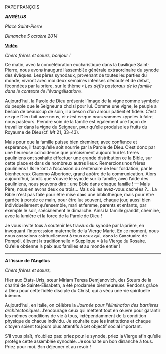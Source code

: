 PAPE FRANÇOIS

***ANGÉLUS***

*Place Saint-Pierre*

*Dimanche 5 octobre 2014*

**[Vidéo](http://player.rv.va/vaticanplayer.asp?language=it&tic=VA_BJR7SY5A)**

*Chers frères et sœurs, bonjour !*

Ce matin, avec la concélébration eucharistique dans la basilique Saint-Pierre, nous avons inauguré l’assemblée générale extraordinaire du synode des évêques. Les pères synodaux, provenant de toutes les parties du monde, vivront avec moi deux semaines intenses d’écoute et de débat, fécondées par la prière, sur le thème « *Les défis pastoraux de la famille dans le contexte de l'évangélisation*».

Aujourd’hui, la Parole de Dieu présente l’image de la vigne comme symbole du peuple que le Seigneur a choisi pour lui. Comme une vigne, le peuple a besoin de beaucoup de soin, il a besoin d’un amour patient et fidèle. C’est ce que Dieu fait avec nous, et c’est ce que nous sommes appelés à faire, nous pasteurs. Prendre soin de la famille est également une façon de travailler dans la vigne du Seigneur, pour qu’elle produise les fruits du Royaume de Dieu (cf. *Mt* 21, 33-43).

Mais pour que la famille puisse bien cheminer, avec confiance et espérance, il faut qu’elle soit nourrie par la Parole de Dieu. C’est donc par une heureuse coïncidence que précisément aujourd’hui les frères pauliniens ont souhaité effectuer une grande distribution de la Bible, sur cette place et dans de nombreux autres lieux. Remercions nos frères pauliniens ! Ils le font à l’occasion du centenaire de leur fondation, par le bienheureux Giacomo Alberione, grand apôtre de la communication. Alors aujourd’hui, tandis que s’ouvre le synode sur la famille, avec l’aide des pauliniens, nous pouvons dire : une Bible dans chaque famille ! — Mais Père, nous en avons deux ou trois… Mais où les avez-vous cachées ?... La Bible n’est pas faite pour être mise dans une bibliothèque, mais pour être gardée à portée de main, pour être lue souvent, chaque jour, aussi bien individuellement qu’ensemble, mari et femme, parents et enfants, par exemple le soir, spécialement le dimanche. Ainsi la famille grandit, chemine, avec la lumière et la force de la Parole de Dieu !

Je vous invite tous à soutenir les travaux du synode par la prière, en invoquant l’intercession maternelle de la Vierge Marie. En ce moment, nous nous associons spirituellement à tous ceux qui, dans le Sanctuaire de Pompéi, élèvent la traditionnelle « Supplique » à la Vierge du Rosaire. Qu’elle obtienne la paix aux familles et au monde entier !

* * *

**A l’issue de l’Angélus**

*Chers frères et sœurs,*

Hier aux États-Unis, sœur Miriam Teresa Demjanovich, des Sœurs de la charité de Sainte-Élisabeth, a été proclamée bienheureuse. Rendons grâce à Dieu pour cette fidèle disciple du Christ, qui a vécu une vie spirituelle intense.

Aujourd’hui, en Italie, on célèbre la *Journée pour l’élimination des barrières architectoniques*. J’encourage ceux qui mettent tout en œuvre pour garantir les mêmes conditions de vie à tous, indépendamment de la condition physique de chaque individu. Je souhaite que les institutions et chaque citoyen soient toujours plus attentifs à cet objectif social important.

S’il vous plaît, n’oubliez pas: priez pour le synode, priez la Vierge afin qu’elle protège cette assemblée synodale. Je souhaite un bon dimanche à tous. Priez pour moi. Bon déjeuner et au revoir !